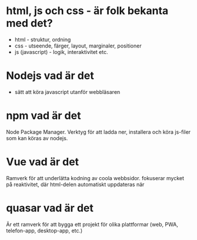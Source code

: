 # html, js och css - är folk bekanta med det?

- html - struktur, ordning
- css - utseende, färger, layout, marginaler, positioner
- js (javascript) - logik, interaktivitet etc.

# Nodejs vad är det

- sätt att köra javascript utanför webbläsaren

# npm vad är det

Node Package Manager.
Verktyg för att ladda ner, installera och köra js-filer som kan köras av nodejs.

# Vue vad är det

Ramverk för att underlätta kodning av coola webbsidor.
fokuserar mycket på reaktivitet, där html-delen automatiskt uppdateras när

# quasar vad är det

Är ett ramverk för att bygga ett projekt för olika plattformar (web, PWA, telefon-app, desktop-app, etc.)
